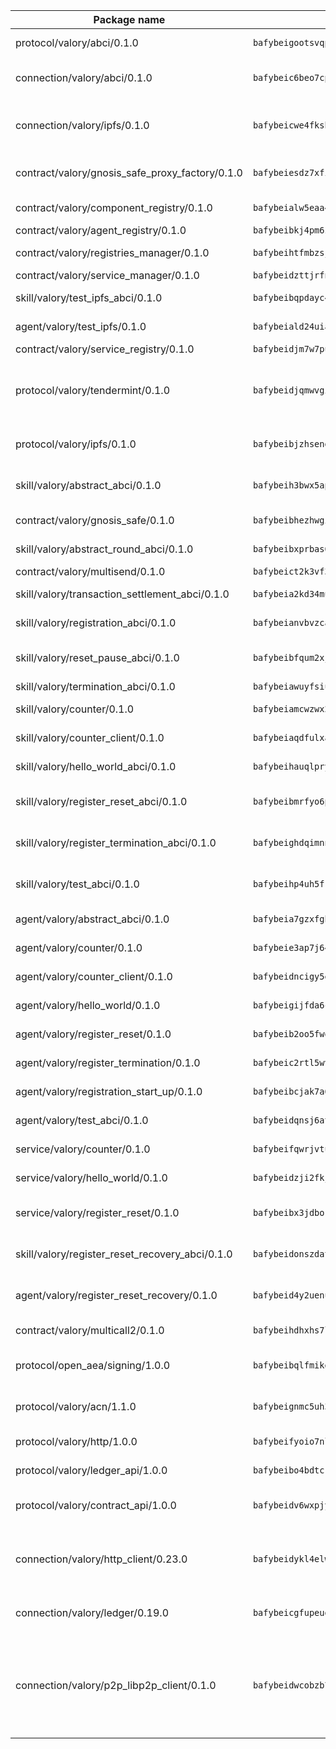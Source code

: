 | Package name                                                  | Package hash                                                  | Description                                                                                                                |
| ------------------------------------------------------------- | ------------------------------------------------------------- | -------------------------------------------------------------------------------------------------------------------------- |
| protocol/valory/abci/0.1.0                                    | `bafybeigootsvqpk6th5xpdtzanxum3earifrrezfyhylfrit7yvqdrtgpe` | A protocol for ABCI requests and responses.                                                                                |
| connection/valory/abci/0.1.0                                  | `bafybeic6beo7cpd2qtotntlbmsrs3qfn7fw5eh2vkav6milat6awao46pu` | connection to wrap communication with an ABCI server.                                                                      |
| connection/valory/ipfs/0.1.0                                  | `bafybeicwe4fksbhaqs4qycfdqbzgqtikfn3u4g5y5fucxfmriezwwf7hse` | A connection responsible for uploading and downloading files from IPFS.                                                    |
| contract/valory/gnosis_safe_proxy_factory/0.1.0               | `bafybeiesdz7xfijeomjpps3e5k3zspvisx2xje6yqub6hzj4uczr7q33wq` | Gnosis Safe proxy factory (GnosisSafeProxyFactory) contract                                                                |
| contract/valory/component_registry/0.1.0                      | `bafybeialw5eaa4v54s7i3sjsuy6d5k624quhxhziqntwq5hnz4g646sb7m` | Component registry contract                                                                                                |
| contract/valory/agent_registry/0.1.0                          | `bafybeibkj4pm6ziqh2fl3xfsjiou4ibnxlipmvmqhgvc7xwpnaddbtxzli` | Agent registry contract                                                                                                    |
| contract/valory/registries_manager/0.1.0                      | `bafybeihtfmbzsjwsz7kmujzc4bofyoxckekbdi643f762tj3fe4witgjqu` | Registries Manager contract                                                                                                |
| contract/valory/service_manager/0.1.0                         | `bafybeidzttjrfn3kfxubr24axouytshsm57sjl2232g2z3wlitk6dl32em` | Service Manager contract                                                                                                   |
| skill/valory/test_ipfs_abci/0.1.0                             | `bafybeibqpdayc4nzadg5pqv3n2yzpqmbj6p3rsi3xs3vdrelseaorapfdm` | IPFS e2e testing application.                                                                                              |
| agent/valory/test_ipfs/0.1.0                                  | `bafybeiald24uiau7qjozdujjdtd7z5ktuxtis7f35q4xeg7y4cafqss6pu` | Agent for testing the ABCI connection.                                                                                     |
| contract/valory/service_registry/0.1.0                        | `bafybeidjm7w7pugc6kzrxlhbtnnc4rpgr3pkrg3owdxacrccar5qqwyu2e` | Service Registry contract                                                                                                  |
| protocol/valory/tendermint/0.1.0                              | `bafybeidjqmwvgi4rqgp65tbkhmi45fwn2odr5ecezw6q47hwitsgyw4jpa` | A protocol for communication between two AEAs to share tendermint configuration details.                                   |
| protocol/valory/ipfs/0.1.0                                    | `bafybeibjzhsengtxfofqpxy6syamplevp35obemwfp4c5lhag3v2bvgysa` | A protocol specification for IPFS requests and responses.                                                                  |
| skill/valory/abstract_abci/0.1.0                              | `bafybeih3bwx5apteinnoxts7sqmjlskntdbo7vvnmdbs5noo2pv76by7fu` | The abci skill provides a template of an ABCI application.                                                                 |
| contract/valory/gnosis_safe/0.1.0                             | `bafybeibhezhwgi5ustv675gfohsq5l5xjijp36gqueuicyl2ofrtkrortm` | Gnosis Safe (GnosisSafeL2) contract                                                                                        |
| skill/valory/abstract_round_abci/0.1.0                        | `bafybeibxprbas6islpxzjr2jz7gig5m6o233p3xkdr3etx32xdeuqbbb44` | abstract round-based ABCI application                                                                                      |
| contract/valory/multisend/0.1.0                               | `bafybeict2k3vf3c4fvzosaq5kku2ivtzsskbomrujmmoicut7eg52onnje` | MultiSend contract                                                                                                         |
| skill/valory/transaction_settlement_abci/0.1.0                | `bafybeia2kd34mu5b4h6akr747k3cldvplbrtjz46jpdxch3xhcqousnkxa` | ABCI application for transaction settlement.                                                                               |
| skill/valory/registration_abci/0.1.0                          | `bafybeianvbvzcaem4kbcmscias62alftqkr74gtu76cxsxmhf7kptn6o34` | ABCI application for common apps.                                                                                          |
| skill/valory/reset_pause_abci/0.1.0                           | `bafybeibfqum2xjceqc3akc2jg2zcrbilnksww6xhrf4vrhrp574aod5d24` | ABCI application for resetting and pausing app executions.                                                                 |
| skill/valory/termination_abci/0.1.0                           | `bafybeiawuyfsiuav6h5jou6yowqllzpbsxnvwosr3hb265vyn7qop5fzsi` | Termination skill.                                                                                                         |
| skill/valory/counter/0.1.0                                    | `bafybeiamcwzwx24qt2tqf4bkxvqn47b7m5p2rf43smagk4fmhlhsyr5vay` | The ABCI Counter application example.                                                                                      |
| skill/valory/counter_client/0.1.0                             | `bafybeiaqdfulxamdshw7fykfkqvkpvjb5bnmhv7ffrjiwdi4ktiulklx6q` | A client for the ABCI counter application.                                                                                 |
| skill/valory/hello_world_abci/0.1.0                           | `bafybeihauqlpryo5q4sdofa6sqvtxco2tq5cvlrxj5vhqrxionxz5xzmzm` | Hello World ABCI application.                                                                                              |
| skill/valory/register_reset_abci/0.1.0                        | `bafybeibmrfyo6puma77sx7fn3sx7s7ri4fpi2yzln7es7w66x43ssipszu` | ABCI application for dummy skill that registers and resets                                                                 |
| skill/valory/register_termination_abci/0.1.0                  | `bafybeighdqimnn5wvil7ucvti6dhsq3w6ysnlsa4qpyiywzkik33efrkgm` | ABCI application for dummy skill that registers and resets                                                                 |
| skill/valory/test_abci/0.1.0                                  | `bafybeihp4uh5frfiytenpgaylnwhaer3u3swo6rwystdg4jmbhpj2z6zee` | ABCI application for testing the ABCI connection.                                                                          |
| agent/valory/abstract_abci/0.1.0                              | `bafybeia7gzxfghqm5jueyq72t2xspdslgxbztwnf4xczkheofnldv5vyze` | The abstract ABCI AEA - for testing purposes only.                                                                         |
| agent/valory/counter/0.1.0                                    | `bafybeie3ap7j64hbcvccnt4mau2c4g42i7uiaieaahfdmx2w762j45hqbe` | The ABCI Counter example as an AEA                                                                                         |
| agent/valory/counter_client/0.1.0                             | `bafybeidncigy5ecjznfbbgtc2tsx7qxf6i7f4hq5mdd2jbf7zsftefpbdy` | The ABCI Counter example as an AEA                                                                                         |
| agent/valory/hello_world/0.1.0                                | `bafybeigijfda6cynlpg2zbdo2m6cmkjfxyicre7rxy2qen4unzhrwhtxdi` | Hello World ABCI example.                                                                                                  |
| agent/valory/register_reset/0.1.0                             | `bafybeib2oo5fwqr4cp3z2zw5tegjafua54uzxchyoeusmysg32hvdro264` | Register reset to replicate Tendermint issue.                                                                              |
| agent/valory/register_termination/0.1.0                       | `bafybeic2rtl5wvi6d3esaogm3ilmpikfinxqyszb7rgkmqum5xleb3iram` | Register terminate to test the termination feature.                                                                        |
| agent/valory/registration_start_up/0.1.0                      | `bafybeibcjak7a6hocw2wpltwlnk7zkckttarehixqxpaflqeuyight7zsy` | Registration start-up ABCI example.                                                                                        |
| agent/valory/test_abci/0.1.0                                  | `bafybeidqnsj6at22ulq62vstrk47rqnfwmi4ae745ngogb24tamzz4tc3i` | Agent for testing the ABCI connection.                                                                                     |
| service/valory/counter/0.1.0                                  | `bafybeifqwrjvtu7sow2mlxmni55afpfdmqhfuhtagpejrtdaijnif5gfmy` | A set of agents incrementing a counter                                                                                     |
| service/valory/hello_world/0.1.0                              | `bafybeidzji2fkj5rcr2foxy5zirmhi6no2bskt7qz6pweqaiemg4f3pqgq` | A simple demonstration of a simple ABCI application                                                                        |
| service/valory/register_reset/0.1.0                           | `bafybeibx3jdboks4c4gunfpkhbbluja3cs33spovr7rsoel3tvado2mlde` | Test and debug tendermint reset mechanism.                                                                                 |
| skill/valory/register_reset_recovery_abci/0.1.0               | `bafybeidonszdatkuua4xoekobpbzuuljcantjirodtfdaxynbz3k2kfj7e` | ABCI application for dummy skill that registers and resets                                                                 |
| agent/valory/register_reset_recovery/0.1.0                    | `bafybeid4y2uenuliujsecspl75lr2kdxngejkowazi4b2qown65lohuppi` | Agent to showcase hard reset as a recovery mechanism.                                                                      |
| contract/valory/multicall2/0.1.0                              | `bafybeihdhxhs7lf5uy4fi7g3s3q2ge34q575pydbh7ccbcd4ebggsakpgy` | The MakerDAO multicall2 contract.                                                                                          |
| protocol/open_aea/signing/1.0.0                               | `bafybeibqlfmikg5hk4phzak6gqzhpkt6akckx7xppbp53mvwt6r73h7tk4` | A protocol for communication between skills and decision maker.                                                            |
| protocol/valory/acn/1.1.0                                     | `bafybeignmc5uh3vgpuckljcj2tgg7hdqyytkm6m5b6v6mxtazdcvubibva` | The protocol used for envelope delivery on the ACN.                                                                        |
| protocol/valory/http/1.0.0                                    | `bafybeifyoio7nlh5zzyn5yz7krkou56l22to3cwg7gw5v5o3vxwklibhty` | A protocol for HTTP requests and responses.                                                                                |
| protocol/valory/ledger_api/1.0.0                              | `bafybeibo4bdtcrxi2suyzldwoetjar6pqfzm6vt5xal22ravkkcvdmtksi` | A protocol for ledger APIs requests and responses.                                                                         |
| protocol/valory/contract_api/1.0.0                            | `bafybeidv6wxpjyb2sdyibnmmum45et4zcla6tl63bnol6ztyoqvpl4spmy` | A protocol for contract APIs requests and responses.                                                                       |
| connection/valory/http_client/0.23.0                          | `bafybeidykl4elwbcjkqn32wt5h4h7tlpeqovrcq3c5bcplt6nhpznhgczi` | The HTTP_client connection that wraps a web-based client connecting to a RESTful API specification.                        |
| connection/valory/ledger/0.19.0                               | `bafybeicgfupeudtmvehbwziqfxiz6ztsxr5rxzvalzvsdsspzz73o5fzfi` | A connection to interact with any ledger API and contract API.                                                             |
| connection/valory/p2p_libp2p_client/0.1.0                     | `bafybeidwcobzb7ut3efegoedad7jfckvt2n6prcmd4g7xnkm6hp6aafrva` | The libp2p client connection implements a tcp connection to a running libp2p node as a traffic delegate to send/receive envelopes to/from agents in the DHT. |
